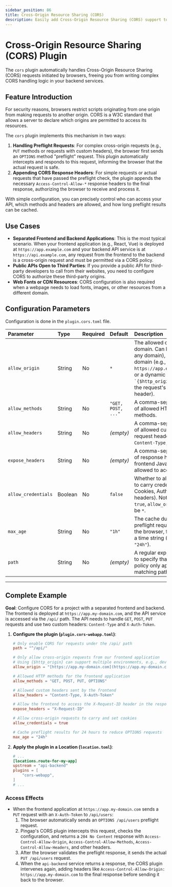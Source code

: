 ```yaml
---
sidebar_position: 86 
title: Cross-Origin Resource Sharing (CORS)
description: Easily add Cross-Origin Resource Sharing (CORS) support to your APIs, automatically handling preflight requests and appending the necessary response headers to allow smooth communication for your separated frontend and backend applications.
---
```


# Cross-Origin Resource Sharing (CORS) Plugin

The `cors` plugin automatically handles Cross-Origin Resource Sharing (CORS) requests initiated by browsers, freeing you from writing complex CORS handling logic in your backend services.

## Feature Introduction

For security reasons, browsers restrict scripts originating from one origin from making requests to another origin. CORS is a W3C standard that allows a server to declare which origins are permitted to access its resources.

The `cors` plugin implements this mechanism in two ways:
1.  **Handling Preflight Requests**: For complex cross-origin requests (e.g., `PUT` methods or requests with custom headers), the browser first sends an `OPTIONS` method "preflight" request. This plugin automatically intercepts and responds to this request, informing the browser that the actual request is safe.
2.  **Appending CORS Response Headers**: For simple requests or actual requests that have passed the preflight check, the plugin appends the necessary `Access-Control-Allow-*` response headers to the final response, authorizing the browser to receive and process it.

With simple configuration, you can precisely control who can access your API, which methods and headers are allowed, and how long preflight results can be cached.

## Use Cases

* **Separated Frontend and Backend Applications**: This is the most typical scenario. When your frontend application (e.g., React, Vue) is deployed at `https://app.example.com` and your backend API service is at `https://api.example.com`, any request from the frontend to the backend is a cross-origin request and must be permitted via a CORS policy.
* **Public APIs Open to Third Parties**: If you provide a public API for third-party developers to call from their websites, you need to configure CORS to authorize these third-party origins.
* **Web Fonts or CDN Resources**: CORS configuration is also required when a webpage needs to load fonts, images, or other resources from a different domain.

## Configuration Parameters

Configuration is done in the `plugin.cors.toml` file.

| Parameter           | Type    | Required | Default            | Description                                                                                                                                                                                   |
| :------------------ | :------ | :------- | :----------------- | :-------------------------------------------------------------------------------------------------------------------------------------------------------------------------------------------- |
| `allow_origin`      | String  | No       | `*`                | The allowed origin domain. Can be `*` (allow any domain), a single domain (e.g., `https://app.example.com`), or a dynamic value `` `{$http_origin}` `` (mirrors the request's Origin header). |
| `allow_methods`     | String  | No       | `"GET, POST, ..."` | A comma-separated list of allowed HTTP methods.                                                                                                                                               |
| `allow_headers`     | String  | No       | *(empty)*          | A comma-separated list of allowed custom request headers, e.g., `Content-Type, X-Token`.                                                                                                      |
| `expose_headers`    | String  | No       | *(empty)*          | A comma-separated list of response headers that frontend JavaScript is allowed to access.                                                                                                     |
| `allow_credentials` | Boolean | No       | `false`            | Whether to allow requests to carry credentials (like Cookies, Authorization headers). Note: If set to `true`, `allow_origin` **cannot** be `*`.                                               |
| `max_age`           | String  | No       | `"1h"`             | The cache duration for preflight request results in the browser, formatted as a time string (e.g., `"10m"`, `"24h"`).                                                                         |
| `path`              | String  | No       | *(empty)*          | A regular expression used to specify that this CORS policy only applies to matching paths.                                                                                                    |

---

## Complete Example

**Goal**: Configure CORS for a project with a separated frontend and backend. The frontend is deployed at `https://app.my-domain.com`, and the API service is accessed via the `/api/` path. The API needs to handle `GET`, `POST`, `PUT` requests and use two custom headers: `Content-Type` and `X-Auth-Token`.

1.  **Configure the plugin (`plugin.cors-webapp.toml`)**:
    ```toml
    # Only enable CORS for requests under the /api/ path
    path = "^/api/"

    # Only allow cross-origin requests from our frontend application
    # Using {$http_origin} can support multiple environments, e.g., dev/staging/production
    allow_origin = "[https://app.my-domain.com](https://app.my-domain.com)"
    
    # Allowed HTTP methods for the frontend application
    allow_methods = "GET, POST, PUT, OPTIONS"
    
    # Allowed custom headers sent by the frontend
    allow_headers = "Content-Type, X-Auth-Token"
    
    # Allow the frontend to access the X-Request-ID header in the response for debugging
    expose_headers = "X-Request-ID"
    
    # Allow cross-origin requests to carry and set cookies
    allow_credentials = true
    
    # Cache preflight results for 24 hours to reduce OPTIONS requests
    max_age = "24h"
    ```

2.  **Apply the plugin in a Location (`location.toml`)**:
    ```toml
    # ...
    [locations.route-for-my-app]
    upstream = "api-backend"
    plugins = [
        "cors-webapp",
    ]
    # ...
    ```

### Access Effects

* When the frontend application at `https://app.my-domain.com` sends a `PUT` request with an `X-Auth-Token` to `/api/users`:
    1.  The browser automatically sends an `OPTIONS /api/users` preflight request.
    2.  Pingap's CORS plugin intercepts this request, checks the configuration, and returns a `204 No Content` response with `Access-Control-Allow-Origin`, `Access-Control-Allow-Methods`, `Access-Control-Allow-Headers`, and other headers.
    3.  After the browser validates the preflight response, it sends the actual `PUT /api/users` request.
    4.  When the `api-backend` service returns a response, the CORS plugin intervenes again, adding headers like `Access-Control-Allow-Origin: https://app.my-domain.com` to the final response before sending it back to the browser.